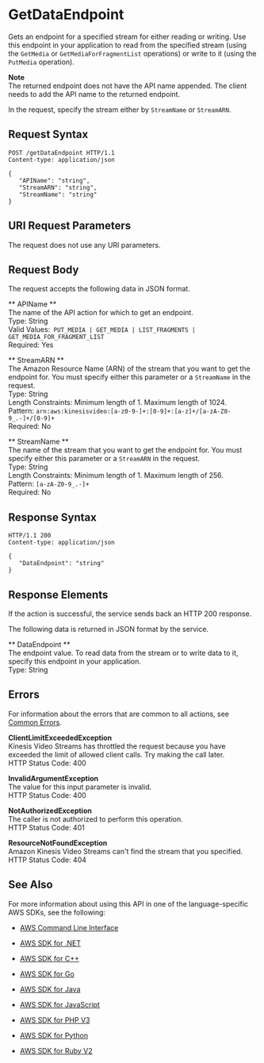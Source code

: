# GetDataEndpoint<a name="API_GetDataEndpoint"></a>

Gets an endpoint for a specified stream for either reading or writing\. Use this endpoint in your application to read from the specified stream \(using the `GetMedia` or `GetMediaForFragmentList` operations\) or write to it \(using the `PutMedia` operation\)\. 

**Note**  
The returned endpoint does not have the API name appended\. The client needs to add the API name to the returned endpoint\.

In the request, specify the stream either by `StreamName` or `StreamARN`\.

## Request Syntax<a name="API_GetDataEndpoint_RequestSyntax"></a>

```
POST /getDataEndpoint HTTP/1.1
Content-type: application/json

{
   "APIName": "string",
   "StreamARN": "string",
   "StreamName": "string"
}
```

## URI Request Parameters<a name="API_GetDataEndpoint_RequestParameters"></a>

The request does not use any URI parameters\.

## Request Body<a name="API_GetDataEndpoint_RequestBody"></a>

The request accepts the following data in JSON format\.

 ** APIName **   
The name of the API action for which to get an endpoint\.  
Type: String  
Valid Values:` PUT_MEDIA | GET_MEDIA | LIST_FRAGMENTS | GET_MEDIA_FOR_FRAGMENT_LIST`   
Required: Yes

 ** StreamARN **   
The Amazon Resource Name \(ARN\) of the stream that you want to get the endpoint for\. You must specify either this parameter or a `StreamName` in the request\.   
Type: String  
Length Constraints: Minimum length of 1\. Maximum length of 1024\.  
Pattern: `arn:aws:kinesisvideo:[a-z0-9-]+:[0-9]+:[a-z]+/[a-zA-Z0-9_.-]+/[0-9]+`   
Required: No

 ** StreamName **   
The name of the stream that you want to get the endpoint for\. You must specify either this parameter or a `StreamARN` in the request\.  
Type: String  
Length Constraints: Minimum length of 1\. Maximum length of 256\.  
Pattern: `[a-zA-Z0-9_.-]+`   
Required: No

## Response Syntax<a name="API_GetDataEndpoint_ResponseSyntax"></a>

```
HTTP/1.1 200
Content-type: application/json

{
   "DataEndpoint": "string"
}
```

## Response Elements<a name="API_GetDataEndpoint_ResponseElements"></a>

If the action is successful, the service sends back an HTTP 200 response\.

The following data is returned in JSON format by the service\.

 ** DataEndpoint **   
The endpoint value\. To read data from the stream or to write data to it, specify this endpoint in your application\.  
Type: String

## Errors<a name="API_GetDataEndpoint_Errors"></a>

For information about the errors that are common to all actions, see [Common Errors](CommonErrors.md)\.

 **ClientLimitExceededException**   
Kinesis Video Streams has throttled the request because you have exceeded the limit of allowed client calls\. Try making the call later\.  
HTTP Status Code: 400

 **InvalidArgumentException**   
The value for this input parameter is invalid\.  
HTTP Status Code: 400

 **NotAuthorizedException**   
The caller is not authorized to perform this operation\.  
HTTP Status Code: 401

 **ResourceNotFoundException**   
Amazon Kinesis Video Streams can't find the stream that you specified\.  
HTTP Status Code: 404

## See Also<a name="API_GetDataEndpoint_SeeAlso"></a>

For more information about using this API in one of the language\-specific AWS SDKs, see the following:

+  [AWS Command Line Interface](http://docs.aws.amazon.com/goto/aws-cli/kinesisvideo-2017-09-30/GetDataEndpoint) 

+  [AWS SDK for \.NET](http://docs.aws.amazon.com/goto/DotNetSDKV3/kinesisvideo-2017-09-30/GetDataEndpoint) 

+  [AWS SDK for C\+\+](http://docs.aws.amazon.com/goto/SdkForCpp/kinesisvideo-2017-09-30/GetDataEndpoint) 

+  [AWS SDK for Go](http://docs.aws.amazon.com/goto/SdkForGoV1/kinesisvideo-2017-09-30/GetDataEndpoint) 

+  [AWS SDK for Java](http://docs.aws.amazon.com/goto/SdkForJava/kinesisvideo-2017-09-30/GetDataEndpoint) 

+  [AWS SDK for JavaScript](http://docs.aws.amazon.com/goto/AWSJavaScriptSDK/kinesisvideo-2017-09-30/GetDataEndpoint) 

+  [AWS SDK for PHP V3](http://docs.aws.amazon.com/goto/SdkForPHPV3/kinesisvideo-2017-09-30/GetDataEndpoint) 

+  [AWS SDK for Python](http://docs.aws.amazon.com/goto/boto3/kinesisvideo-2017-09-30/GetDataEndpoint) 

+  [AWS SDK for Ruby V2](http://docs.aws.amazon.com/goto/SdkForRubyV2/kinesisvideo-2017-09-30/GetDataEndpoint) 
